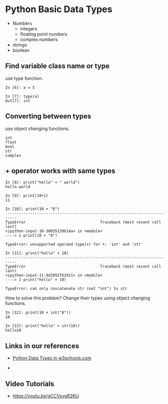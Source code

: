 # Python Basic Data Types

- Numbers
    - integers
    - floating point numbers
    - complex numbers
- strings
- boolean

## Find variable class name or type

use type function.

	In [6]: a = 5

	In [7]: type(a)
	Out[7]: int


## Converting between types

use object changing functions.

    int
    float
    bool
    str
    complex


## + operator works with same types


	In [8]: print("hello" + " world")
	hello world

	In [9]: print(10+1)
	11

	In [10]: print(10 + "8")
	---------------------------------------------------------------------------
	TypeError                                 Traceback (most recent call last)
	<ipython-input-10-38035139b14a> in <module>
	----> 1 print(10 + "8")

	TypeError: unsupported operand type(s) for +: 'int' and 'str'

	In [11]: print("hello" + 10)
	---------------------------------------------------------------------------
	TypeError                                 Traceback (most recent call last)
	<ipython-input-11-9d2092f62421> in <module>
	----> 1 print("hello" + 10)

	TypeError: can only concatenate str (not "int") to str


How to solve this problem? Change their types using object changing functions.



	In [12]: print(10 + int("8"))
	18

	In [13]: print("hello" + str(10))
	hello10



## Links in our references


- [Python Data Types in w3schools.com](https://www.w3schools.com/python/python_datatypes.asp)

- 


## Video Tutorials

- https://youtu.be/gCCVsvgR2KU

